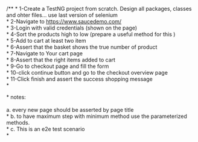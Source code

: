 /**
     * 1-Create a TestNG  project from scratch. Design all packages, classes and ohter files... use last version of selenium
     <br>
     * 2-Navigate to https://www.saucedemo.com/
      <br>
     * 3-Login with valid credentials (shown on the page)
      <br>
     * 4-Sort the products high to  low  (prepare a useful method for this )
      <br>
     * 5-Add to cart at least two item
      <br>
     * 6-Assert that the basket shows the true number of product
      <br>
     * 7-Navigate to Your cart page
      <br>
     * 8-Assert that the right items added to cart
      <br>
     * 9-Go to checkout page and fill the form
      <br>
     * 10-click continue button and go to the checkout overview page
      <br>
     * 11-Click finish and assert the success shopping message
      <br>
     * <p>
     * notes:       
      <br>
      a. every new page should be asserted by page title
      <br>
     *              b. to have maximum step with minimum method  use the parameterized methods.
      <br>
     *              c. This is an e2e test scenario
      <br>
     * <p>
     
